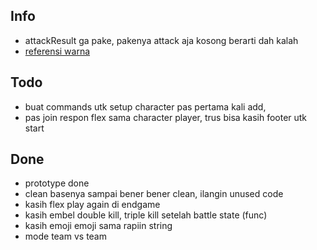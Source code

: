 ## Info
- attackResult ga pake, pakenya attack aja kosong berarti dah kalah
- [referensi warna](https://logobly.com/blog/color-combinations/)

## Todo
- buat commands utk setup character pas pertama kali add,
- pas join respon flex sama character player, trus bisa kasih footer utk start

## Done
- prototype done
- clean basenya sampai bener bener clean, ilangin unused code
- kasih flex play again di endgame
- kasih embel double kill, triple kill setelah battle state (func)
- kasih emoji emoji sama rapiin string
- mode team vs team
